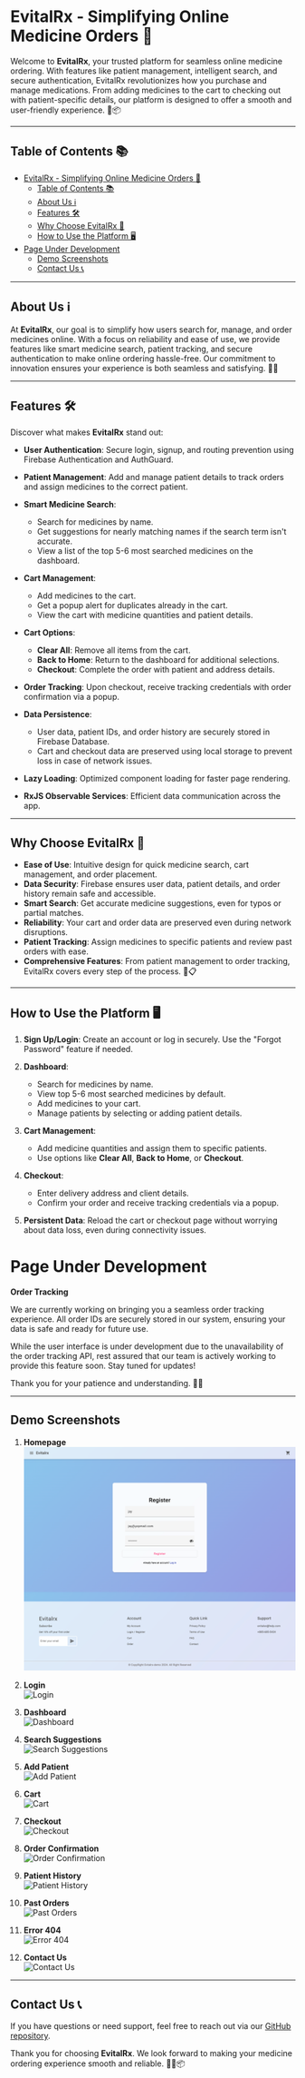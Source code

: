 # EvitalRx - Simplifying Online Medicine Orders 💊

Welcome to **EvitalRx**, your trusted platform for seamless online medicine ordering. With features like patient management, intelligent search, and secure authentication, EvitalRx revolutionizes how you purchase and manage medications. From adding medicines to the cart to checking out with patient-specific details, our platform is designed to offer a smooth and user-friendly experience. 🌟📦

---

## Table of Contents 📚

- [EvitalRx - Simplifying Online Medicine Orders 💊](#evitalrx---simplifying-online-medicine-orders-)
  - [Table of Contents 📚](#table-of-contents-)
  - [About Us ℹ️](#about-us-ℹ️)
  - [Features 🛠️](#features-️)
  - [Why Choose EvitalRx 🌟](#why-choose-evitalrx-)
  - [How to Use the Platform 🖥️](#how-to-use-the-platform-️)
- [Page Under Development](#page-under-development)
  - [Demo Screenshots](#demo-screenshots)
  - [Contact Us 📞](#contact-us-)

---

## About Us ℹ️

At **EvitalRx**, our goal is to simplify how users search for, manage, and order medicines online. With a focus on reliability and ease of use, we provide features like smart medicine search, patient tracking, and secure authentication to make online ordering hassle-free. Our commitment to innovation ensures your experience is both seamless and satisfying. 💼💊

---

## Features 🛠️

Discover what makes **EvitalRx** stand out:

- **User Authentication**: Secure login, signup, and routing prevention using Firebase Authentication and AuthGuard.
  
- **Patient Management**: Add and manage patient details to track orders and assign medicines to the correct patient.

- **Smart Medicine Search**: 
  - Search for medicines by name.
  - Get suggestions for nearly matching names if the search term isn't accurate.
  - View a list of the top 5-6 most searched medicines on the dashboard.

- **Cart Management**: 
  - Add medicines to the cart.
  - Get a popup alert for duplicates already in the cart.
  - View the cart with medicine quantities and patient details.

- **Cart Options**: 
  - **Clear All**: Remove all items from the cart.
  - **Back to Home**: Return to the dashboard for additional selections.
  - **Checkout**: Complete the order with patient and address details.

- **Order Tracking**: Upon checkout, receive tracking credentials with order confirmation via a popup.

- **Data Persistence**: 
  - User data, patient IDs, and order history are securely stored in Firebase Database.
  - Cart and checkout data are preserved using local storage to prevent loss in case of network issues.

- **Lazy Loading**: Optimized component loading for faster page rendering.

- **RxJS Observable Services**: Efficient data communication across the app.

---

## Why Choose EvitalRx 🌟

- **Ease of Use**: Intuitive design for quick medicine search, cart management, and order placement.
- **Data Security**: Firebase ensures user data, patient details, and order history remain safe and accessible.
- **Smart Search**: Get accurate medicine suggestions, even for typos or partial matches.
- **Reliability**: Your cart and order data are preserved even during network disruptions.
- **Patient Tracking**: Assign medicines to specific patients and review past orders with ease.
- **Comprehensive Features**: From patient management to order tracking, EvitalRx covers every step of the process. 🔐📋

---

## How to Use the Platform 🖥️

1. **Sign Up/Login**: Create an account or log in securely. Use the "Forgot Password" feature if needed.
   
2. **Dashboard**:
   - Search for medicines by name.
   - View top 5-6 most searched medicines by default.
   - Add medicines to your cart.
   - Manage patients by selecting or adding patient details.

3. **Cart Management**:
   - Add medicine quantities and assign them to specific patients.
   - Use options like **Clear All**, **Back to Home**, or **Checkout**.

4. **Checkout**:
   - Enter delivery address and client details.
   - Confirm your order and receive tracking credentials via a popup.

5. **Persistent Data**: Reload the cart or checkout page without worrying about data loss, even during connectivity issues.

# Page Under Development 

**Order Tracking**  

We are currently working on bringing you a seamless order tracking experience. All order IDs are securely stored in our system, ensuring your data is safe and ready for future use.  

While the user interface is under development due to the unavailability of the order tracking API, rest assured that our team is actively working to provide this feature soon. Stay tuned for updates!  

Thank you for your patience and understanding. 🙏✨  

---

## Demo Screenshots

1. **Homepage**  
   ![Homepage](https://github.com/JBORAD988/evitalrx_Demo_Project/blob/4e702ad455935500383cf68d54893bf981f474e0/src/assets/screenshorts/1.png)

2. **Login**  
   ![Login](https://github.com/example/screenshots/login.png)

3. **Dashboard**  
   ![Dashboard](https://github.com/example/screenshots/dashboard.png)

4. **Search Suggestions**  
   ![Search Suggestions](https://github.com/example/screenshots/search-suggestions.png)

5. **Add Patient**  
   ![Add Patient](https://github.com/example/screenshots/add-patient.png)

6. **Cart**  
   ![Cart](https://github.com/example/screenshots/cart.png)

7. **Checkout**  
   ![Checkout](https://github.com/example/screenshots/checkout.png)

8. **Order Confirmation**  
   ![Order Confirmation](https://github.com/example/screenshots/order-confirmation.png)

9. **Patient History**  
   ![Patient History](https://github.com/example/screenshots/patient-history.png)

10. **Past Orders**  
    ![Past Orders](https://github.com/example/screenshots/past-orders.png)

11. **Error 404**  
    ![Error 404](https://github.com/example/screenshots/error-404.png)

12. **Contact Us**  
    ![Contact Us](https://github.com/example/screenshots/contact-us.png)

---

## Contact Us 📞

If you have questions or need support, feel free to reach out via our [GitHub repository](https://github.com/JBORAD988/evitalrx_Demo_Project?tab=readme-ov-file#order-tracking-example/evitalrx).

Thank you for choosing **EvitalRx**. We look forward to making your medicine ordering experience smooth and reliable. 🌟💊📦
